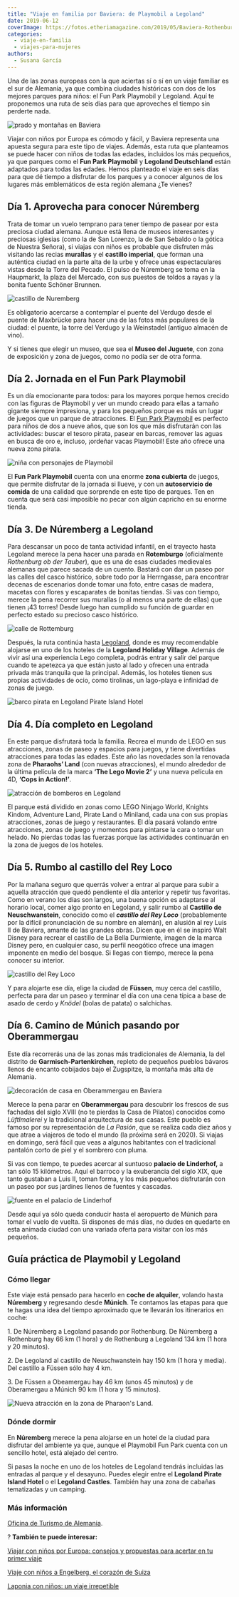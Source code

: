 ```yaml
---
title: "Viaje en familia por Baviera: de Playmobil a Legoland"
date: 2019-06-12
coverImage: https://fotos.etheriamagazine.com/2019/05/Baviera-Rothenburg.jpg
categories: 
  - viaje-en-familia
  - viajes-para-mujeres
authors: 
  - Susana García
---
```


Una de las zonas europeas con la que aciertas sí o sí en un viaje familiar es el sur de 
Alemania, ya que combina ciudades históricas con dos de los mejores parques para niños: 
el Fun Park Playmobil y Legoland. Aquí te proponemos una ruta de seis días para que 
aproveches el tiempo sin perderte nada. 

![prado y montañas en Baviera](https://fotos.etheriamagazine.com/2019/05/Baviera-paisaje.jpg "Paisaje del sur de Baviera.")

Viajar con niños por Europa es cómodo y fácil, y Baviera representa una apuesta segura 
para este tipo de viajes. Además, esta ruta que planteamos se puede hacer con niños de 
todas las edades, incluidos los más pequeños, ya que parques como el **Fun Park 
Playmobil** y **Legoland Deutschland** están adaptados para todas las edades. Hemos 
planteado el viaje en seis días para que dé tiempo a disfrutar de los parques y a 
conocer algunos de los lugares más emblemáticos de esta región alemana ¿Te vienes? 

## Día 1. Aprovecha para conocer Núremberg

Trata de tomar un vuelo temprano para tener tiempo de pasear por esta preciosa ciudad 
alemana. Aunque está llena de museos interesantes y preciosas iglesias (como la de San 
Lorenzo, la de San Sebaldo o la gótica de Nuestra Señora), si viajas con niños es 
probable que disfruten más visitando las recias **murallas** y el **castillo imperial**, 
que forman una auténtica ciudad en la parte alta de la urbe y ofrece unas espectaculares 
vistas desde la Torre del Pecado. El pulso de Núremberg se toma en la Haupmarkt, la 
plaza del Mercado, con sus puestos de toldos a rayas y la bonita fuente Schöner Brunnen. 

![castillo de Nuremberg](https://fotos.etheriamagazine.com/2019/05/Baviera-Nuremberg-castillo.jpg "Castillo de Núremberg.")

Es obligatorio acercarse a contemplar el puente del Verdugo desde el puente de Maxbrücke 
para hacer una de las fotos más populares de la ciudad: el puente, la torre del Verdugo 
y la Weinstadel (antiguo almacén de vino). 

Y si tienes que elegir un museo, que sea el **Museo del Juguete**, con zona de 
exposición y zona de juegos, como no podía ser de otra forma. 

## Día 2. Jornada en el Fun Park Playmobil

Es un día emocionante para todos: para los mayores porque hemos crecido con las figuras 
de Playmobil y ver un mundo creado para ellas a tamaño gigante siempre impresiona, y 
para los pequeños porque es más un lugar de juegos que un parque de atracciones. El [Fun 
Park Playmobil](https://www.playmobil-funpark.de/en/) es perfecto para niños de dos a 
nueve años, que son los que más disfrutarán con las actividades: buscar el tesoro 
pirata, pasear en barcas, remover las aguas en busca de oro e, incluso, ¡ordeñar vacas 
Playmobil! Este año ofrece una nueva zona pirata. 

![niña con personajes de Playmobil](https://fotos.etheriamagazine.com/2019/05/Baviera-playmobil.jpg "Granja de Playmobil Fun Park. © SG")

El **Fun Park Playmobil** cuenta con una enorme **zona cubierta** de juegos, que permite 
disfrutar de la jornada si llueve, y con un **autoservicio de comida** de una calidad 
que sorprende en este tipo de parques. Ten en cuenta que será casi imposible no pecar 
con algún capricho en su enorme tienda. 

## Día 3. De Núremberg a Legoland

Para descansar un poco de tanta actividad infantil, en el trayecto hasta Legoland merece 
la pena hacer una parada en **Rotemburgo** (oficialmente _Rothenburg ob der Tauber_), 
que es una de esas ciudades medievales alemanas que parece sacada de un cuento. Bastará 
con dar un paseo por las calles del casco histórico, sobre todo por la Herrngasse, para 
encontrar decenas de escenarios donde tomar una foto, entre casas de madera, macetas con 
flores y escaparates de bonitas tiendas. Si vas con tiempo, merece la pena recorrer sus 
murallas (o al menos una parte de ellas) que tienen ¡43 torres! Desde luego han cumplido 
su función de guardar en perfecto estado su precioso casco histórico. 

![calle de Rottemburg](https://fotos.etheriamagazine.com/2019/05/Baviera-Rothenburg.jpg "Coqueto casco histórico de Rotemburgo.")

Después, la ruta continúa hasta [Legoland](https://www.legoland.de/en/), donde es muy 
recomendable alojarse en uno de los hoteles de la **Legoland Holiday Village**. Además 
de vivir así una experiencia Lego completa, podrás entrar y salir del parque cuando te 
apetezca ya que están justo al lado y ofrecen una entrada privada más tranquila que la 
principal. Además, los hoteles tienen sus propias actividades de ocio, como tirolinas, 
un lago-playa e infinidad de zonas de juego. 

![barco pirata en Legoland Pirate Island Hotel](https://fotos.etheriamagazine.com/2019/05/Baviera-legoland-hoteles-1.jpg "Zona de juegos del Legoland Pirate Island Hotel. © Legoland")

## Día 4. Día completo en Legoland

En este parque disfrutará toda la familia. Recrea el mundo de LEGO en sus atracciones, 
zonas de paseo y espacios para juegos, y tiene divertidas atracciones para todas las 
edades. Este año las novedades son la renovada zona de **Pharaohs’ Land** (con nuevas 
atracciones), el mundo alrededor de la última película de la marca **‘The Lego Movie 
2’** y una nueva película en 4D, **‘Cops in Action!’**. 

![atracción de bomberos en Legoland](https://fotos.etheriamagazine.com/2019/05/Baviera-legoland-novedad.jpg "Nueva atracción en la zona de Pharaon's Land. © Legoland")

El parque está dividido en zonas como LEGO Ninjago World, Knights Kindom, Adventure 
Land, Pirate Land o Miniland, cada una con sus propias atracciones, zonas de juego y 
restaurantes. El día pasará volando entre atracciones, zonas de juego y momentos para 
pintarse la cara o tomar un helado. No pierdas todas las fuerzas porque las actividades 
continuarán en la zona de juegos de los hoteles. 

## Día 5. Rumbo al castillo del Rey Loco

Por la mañana seguro que querrás volver a entrar al parque para subir a aquella 
atracción que quedó pendiente el día anterior y repetir tus favoritas. Como en verano 
los días son largos, una buena opción es adaptarse al horario local, comer algo pronto 
en Legoland, y salir rumbo al **Castillo de Neuschwanstein**, conocido como el 
**_castillo del Rey Loco_** (probablemente por la difícil pronunciación de su nombre en 
alemán), en alusión al rey Luis II de Baviera, amante de las grandes obras. Dicen que en 
él se inspiró Walt Disney para recrear el castillo de La Bella Durmiente, imagen de la 
marca Disney pero, en cualquier caso, su perfil neogótico ofrece una imagen imponente en 
medio del bosque. Si llegas con tiempo, merece la pena conocer su interior. 

![castillo del Rey Loco](https://fotos.etheriamagazine.com/2019/05/Baviera-castillo-Neuschwanstein.jpg "Castillo de Neuschwanstein. © SG")

Y para alojarte ese día, elige la ciudad de **Füssen**, muy cerca del castillo, perfecta 
para dar un paseo y terminar el día con una cena típica a base de asado de cerdo y 
_Knödel_ (bolas de patata) o salchichas. 

## Día 6. Camino de Múnich pasando por Oberammergau

Este día recorrerás una de las zonas más tradicionales de Alemania, la del distrito de 
**Garmisch-Partenkirchen**, repleto de pequeños pueblos bávaros llenos de encanto 
cobijados bajo el Zugspitze, la montaña más alta de Alemania. 

![decoración de casa en Oberammergau en Baviera](https://fotos.etheriamagazine.com/2019/05/Baviera-Oberammergau-frescos.jpg "Decoración al fresco en Oberammergau.")

Merece la pena parar en **Oberammergau** para descubrir los frescos de sus fachadas del 
siglo XVIII (no te pierdas la Casa de Pilatos) conocidos como _Lüftlmalerei_ y la 
tradicional arquitectura de sus casas. Este pueblo es famoso por su representación de 
_La Pasión_, que se realiza cada diez años y que atrae a viajeros de todo el mundo (la 
próxima será en 2020). Si viajas en domingo, será fácil que veas a algunos habitantes 
con el tradicional pantalón corto de piel y el sombrero con pluma. 

Si vas con tiempo, te puedes acercar al suntuoso **palacio de Linderhof,** a tan sólo 15 
kilómetros. Aquí el barroco y la exuberancia del siglo XIX, que tanto gustaban a Luis 
II, toman forma, y los más pequeños disfrutarán con un paseo por sus jardines llenos de 
fuentes y cascadas. 

![fuente en el palacio de Linderhof](https://fotos.etheriamagazine.com/2019/05/Baviera-palacio-linderhof.jpg "Jardines del palacio de Linderhof.")

Desde aquí ya sólo queda conducir hasta el aeropuerto de Múnich para tomar el vuelo de 
vuelta. Si dispones de más días, no dudes en quedarte en esta animada ciudad con una 
variada oferta para visitar con los más pequeños. 

## Guía práctica de Playmobil y Legoland

### Cómo llegar

Este viaje está pensado para hacerlo en **coche de alquiler**, volando hasta 
**Núremberg** y regresando desde **Múnich**. Te contamos las etapas para que te hagas 
una idea del tiempo aproximado que te llevarán los itinerarios en coche: 

1\. De Núremberg a Legoland pasando por Rothenburg. De Núremberg a Rothenburg hay 66 km 
(1 hora) y de Rothenburg a Legoland 134 km (1 hora y 20 minutos). 

2\. De Legoland al castillo de Neuschwanstein hay 150 km (1 hora y media). Del castillo 
a Füssen sólo hay 4 km. 

3\. De Füssen a Obeamergau hay 46 km (unos 45 minutos) y de Oberamergau a Múnich 90 km 
(1 hora y 15 minutos). 

![Nueva atracción en la zona de Pharaon's Land.](https://fotos.etheriamagazine.com/2019/05/Baviera-legoland-ninajgo.jpg "Diversión en Ninjago World. © Legoland")

### Dónde dormir

En **Núremberg** merece la pena alojarse en un hotel de la ciudad para disfrutar del 
ambiente ya que, aunque el Playmobil Fun Park cuenta con un sencillo hotel, está alejado 
del centro. 

Si pasas la noche en uno de los hoteles de Legoland tendrás incluidas las entradas al 
parque y el desayuno. Puedes elegir entre el **Legoland Pirate Island Hotel** o el 
**Legoland Castles**. También hay una zona de cabañas tematizadas y un camping. 

### Más información

[Oficina de Turismo de Alemania](https://www.germany.travel/es/index.html). 

? **También te puede interesar:** 

[Viajar con niños por Europa: consejos y propuestas para acertar en tu primer 
viaje](https://etheriamagazine.com/2021/02/02/viajar-con-ninos-por-europa-consejos-y-propuestas/) 

[Viaje con niños a Engelberg, el corazón de 
Suiza](https://etheriamagazine.com/2019/04/30/viaje-en-familia-que-hacer-engelberg-suiza/) 

[Laponia con niños: un viaje 
irrepetible](https://etheriamagazine.com/2018/09/07/viaje-laponia-finlandesa-en-familia/)
